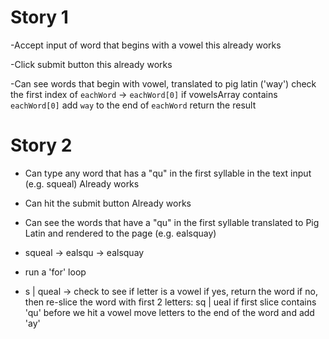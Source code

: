 # Story 1
-Accept input of word that begins with a vowel
  this already works
  
-Click submit button
  this already works

-Can see words that begin with vowel, translated to pig latin ('way')
  check the first index of `eachWord` -> `eachWord[0]`
  if vowelsArray contains `eachWord[0]`
  add `way` to the end of `eachWord`
  return the result
  
  # Story 2
  - Can type any word that has a "qu" in the first syllable in the text input (e.g. squeal)
      Already works
      
  - Can hit the submit button
      Already works
  
  
  - Can see the words that have a "qu" in the first syllable translated to Pig Latin and rendered to the page (e.g. ealsquay)
  - squeal -> ealsqu -> ealsquay
  - run a 'for' loop
  - s | queal -> check to see if letter is a vowel
      if yes, return the word
      if no, then re-slice the word with first 2 letters: sq | ueal
      if first slice contains 'qu' before we hit a vowel
        move letters to the end of the word and add 'ay'
        
        
